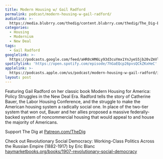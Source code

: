 ```yaml
---
title: Modern Housing w/ Gail Radford
permalink: podcast/modern-housing-w-gail-radford/
audiolink: >-
  https://media.blubrry.com/thedig/content.blubrry.com/thedig/The_Dig-EP_384-Radford.mp3
categories:
  - Housing
  - Modernism
  - New Deal
tags:
  - Gail Radford
googlelink: >-
  https://podcasts.google.com/feed/aHR0cHM6Ly93d3cuYmx1YnJyeS5jb20vZmVlZHMvdGhlZGlnLnhtbA/episode/aHR0cHM6Ly90aGVkaWcuYmx1YnJyeS5uZXQvP3A9MjMxNA?sa=X&ved=0CAUQkfYCahcKEwi44f7r1b-AAxUAAAAAHQAAAAAQNg
spotifylink: 'https://open.spotify.com/episode/7hGaEQcp26pvsQCkZKxHeC'
applelink: >-
  https://podcasts.apple.com/us/podcast/modern-housing-w-gail-radford/id1043245989?i=1000589752967
layout: post
---
```


Featuring Gail Radford on her classic book Modern Housing for America: Policy Struggles in the New Deal Era. Radford tells the story of Catherine Bauer, the Labor Housing Conference, and the struggle to make the American housing system a radically social one. In place of the two-tier system that won out, Bauer and her allies proposed a massive federally-backed system of noncommercial housing that would appeal to and house the majority of Americans.

Support The Dig at [Patreon.com/TheDig](http://patreon.com/TheDig)

Check out Revolutionary Social Democracy: Working-Class Politics Across the Russian Empire (1882-1917) by Eric Blanc [haymarketbooks.org/books/1907-revolutionary-social-democracy](http://haymarketbooks.org/books/1907-revolutionary-social-democracy)
